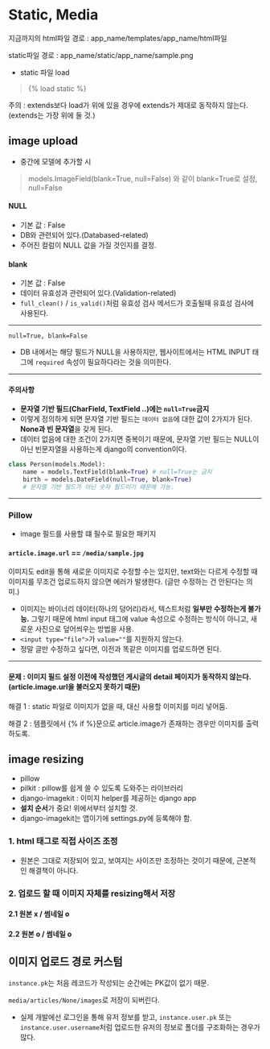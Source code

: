 # Static, Media

지금까지의 html파일 경로 : app_name/templates/app_name/html파일

static파일 경로 : app_name/static/app_name/sample.png



- static 파일 load

> {% load static %}

주의 : extends보다 load가 위에 있을 경우에 extends가 제대로 동작하지 않는다. (extends는 가장 위에 둘 것.)



## image upload

- 중간에 모델에 추가할 시

> models.ImageField(blank=True, null=False) 와 같이 blank=True로 설정, null=False



#### NULL

- 기본 값 : False
- DB와 관련되어 있다.(Databased-related)
- 주어진 컬럼이 NULL 값을 가질 것인지를 결정.

#### blank

- 기본 값 : False
- 데이터 유효성과 관련되어 있다.(Validation-related)
- `full_clean()` / `is_valid()`처럼 유효성 검사 메서드가 호출될때 유효성 검사에 사용된다.

-------

`null=True, blank=False`

- DB 내에서는 해당 필드가 NULL을 사용하지만, 웹사이트에서는 HTML INPUT 태그에 `required` 속성이 필요하다라는 것을 의미한다.

-------

#### 주의사항

- **문자열 기반 필드(CharField, TextField ..)에는 `null=True`금지**
- 이렇게 정의하게 되면 문자열 기반 필드는 `데이터 없음`에 대한 값이 2가지가 된다. **None과 빈 문자열**을 갖게 된다.
- 데이터 없음에 대한 조건이 2가지면 중복이기 때문에, 문자열 기반 필드는 NULL이 아닌 빈문자열을 사용하는게 django의 convention이다.

```python
class Person(models.Model):
    name = models.TextField(blank=True) # null=True는 금지
    birth = models.DateField(null=True, blank=True)
    # 문자열 기반 필드가 아닌 숫자 필드이기 때문에 가능.
```

-------------

### Pillow

- image 필드를 사용할 떄 필수로 필요한 패키지



#### `article.image.url` == `/media/sample.jpg`



이미지도 edit을 통해 새로운 이미지로 수정할 수는 있지만, text와는 다르게 수정할 때 이미지를 무조건 업로드하지 않으면 에러가 발생한다. (글만 수정하는 건 안된다는 의미.)

- 이미지는 바이너리 데이터(하나의 덩어리)라서, 텍스트처럼 **일부만 수정하는게 불가능.** 그렇기 때문에 html input 태그에 value 속성으로 수정하는 방식이 아니고, 새로운 사진으로 덮어씌우는 방법을 사용.
- `<input type="file">`가 `value=""`를 지원하지 않는다.
- 정말 글만 수정하고 싶다면, 이전과 똑같은 이미지를 업로드하면 된다.

------------

#### 문제 : 이미지 필드 설정 이전에 작성했던 게시글의 detail 페이지가 동작하지 않는다. (article.image.url을 불러오지 못하기 때문)

해결 1 : static 파일로 이미지가 없을 때, 대신 사용할 이미지를 미리 넣어둠.

해결 2 : 템플릿에서 {% if %}문으로 article.image가 존재하는 경우만 이미지를 출력하도록. 



## image resizing

- pillow
- pilkit : pillow를 쉽게 쓸 수 있도록 도와주는 라이브러리
- django-imagekit : 이미지 helper를 제공하는 django app
- **설치 순서**가 중요! 위에서부터 설치할 것.
- django-imagekit는 앱이기에 settings.py에 등록해야 함.



### 1. html 태그로 직접 사이즈 조정

- 원본은 그대로 저장되어 있고, 보여지는 사이즈만 조정하는 것이기 때문에, 근본적인 해결책이 아니다.

### 2. 업로드 할 때 이미지 자체를 resizing해서 저장

#### 2.1 원본 x / 썸네일 o

#### 2.2 원본 o / 썸네일 o



## 이미지 업로드 경로 커스텀

`instance.pk`는 처음 레코드가 작성되는 순간에는 PK값이 없기 때문.

`media/articles/None/images`로 저장이 되버린다.

- 실제 개발에선 로그인을 통해 유저 정보를 받고, `instance.user.pk` 또는 `instance.user.username`처럼 업로드한 유저의 정보로 폴더를 구조화하는 경우가 많다.

